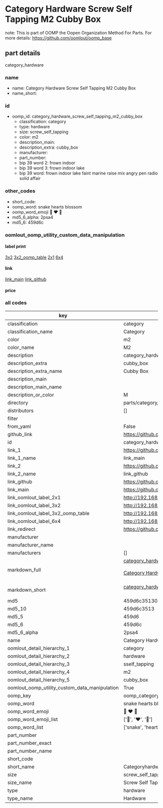 # Category Hardware Screw Self Tapping M2 Cubby Box  

note: This is part of OOMP the Oopen Organization Method For Parts. For more details: https://github.com/oomlout/oomp_base

##  part details
  



category_hardware



### name
* name: Category Hardware Screw Self Tapping M2 Cubby Box
* name_short: 
### id
* oomp_id: category_hardware_screw_self_tapping_m2_cubby_box
  * classification: category
  * type: hardware
  * size: screw_self_tapping
  * color: m2
  * description_main: 
  * description_extra: cubby_box
  * manufacturer: 
  * part_number: 
  * bip 39 word 2: frown indoor
  * bip 39 word 3: frown indoor lake
  * bip 39 word: frown indoor lake faint marine raise mix angry pen radio solid affair

### other_codes
* short_code: 
* oomp_word: snake hearts blossom
* oomp_word_emoji :snake: :hearts: :blossom:
* md5_6_alpha: 2psa4
* md5_6: 459d6c






### oomlout_oomp_utility_custom_data_manipulation
#### label print
[3x2](http://192.168.1.245:1112/?label=oomp%202psa4)
[3x2_oomp_table](http://192.168.1.108:1112/?label=oomp%202psa4)
[2x1](http://192.168.1.242:1112/?label=oomp%202psa4)
[6x4](http://192.168.1.55:1112/?label=oomp%202psa4)    

#### link

[link_main](https://github.com/oomlout/oomlout_oomp_version_1_messy/tree/main/parts/category_hardware_screw_self_tapping_m2_cubby_box) [link_github](https://github.com/oomlout/oomlout_oomp_version_1_messy/tree/main/parts/category_hardware_screw_self_tapping_m2_cubby_box)                             

#### price







### all codes 
| key | value |  
| --- | --- |  
| classification | category |  
| classification_name | Category |  
| color | m2 |  
| color_name | M2 |  
| description | category_hardware |  
| description_extra | cubby_box |  
| description_extra_name | Cubby Box |  
| description_main |  |  
| description_main_name |  |  
| description_or_color | M  |  
| directory | parts/category_hardware_screw_self_tapping_m2_cubby_box |  
| distributors | [] |  
| filter |  |  
| from_yaml | False |  
| github_link | https://github.com/oomlout/oomlout_oomp_part_src/tree/main/parts/category_hardware_screw_self_tapping_m2_cubby_box |  
| id | category_hardware_screw_self_tapping_m2_cubby_box |  
| link_1 | https://github.com/oomlout/oomlout_oomp_version_1_messy/tree/main/parts/category_hardware_screw_self_tapping_m2_cubby_box |  
| link_1_name | link_main |  
| link_2 | https://github.com/oomlout/oomlout_oomp_version_1_messy/tree/main/parts/category_hardware_screw_self_tapping_m2_cubby_box |  
| link_2_name | link_github |  
| link_github | https://github.com/oomlout/oomlout_oomp_version_1_messy/tree/main/parts/category_hardware_screw_self_tapping_m2_cubby_box |  
| link_main | https://github.com/oomlout/oomlout_oomp_version_1_messy/tree/main/parts/category_hardware_screw_self_tapping_m2_cubby_box |  
| link_oomlout_label_2x1 | http://192.168.1.242:1112/?label=oomp%202psa4 |  
| link_oomlout_label_3x2 | http://192.168.1.245:1112/?label=oomp%202psa4 |  
| link_oomlout_label_3x2_oomp_table | http://192.168.1.108:1112/?label=oomp%202psa4 |  
| link_oomlout_label_6x4 | http://192.168.1.55:1112/?label=oomp%202psa4 |  
| link_redirect | https://github.com/oomlout/oomlout_oomp_version_1_messy/tree/main/parts/category_hardware_screw_self_tapping_m2_cubby_box |  
| manufacturer |  |  
| manufacturer_name |  |  
| manufacturers | [] |  
| markdown_full | [category_hardware_screw_self_tapping_m2_cubby_box](none)<br>[](none)<br>[Category Hardware Screw Self Tapping M2 Cubby Box](none)<br><br> |  
| markdown_short | [category_hardware_screw_self_tapping_m2_cubby_box](none)<br><br> |  
| md5 | 459d6c351308f1c2c4c4051ef95cc2ec |  
| md5_10 | 459d6c3513 |  
| md5_5 | 459d6 |  
| md5_6 | 459d6c |  
| md5_6_alpha | 2psa4 |  
| name | Category Hardware Screw Self Tapping M2 Cubby Box |  
| oomlout_detail_hierarchy_1 | category |  
| oomlout_detail_hierarchy_2 | hardware |  
| oomlout_detail_hierarchy_3 | sself_tapping |  
| oomlout_detail_hierarchy_4 | m2 |  
| oomlout_detail_hierarchy_5 | cubby_box |  
| oomlout_oomp_utility_custom_data_manipulation | True |  
| oomp_key | oomp_category_hardware_screw_self_tapping_m2_cubby_box |  
| oomp_word | snake hearts blossom |  
| oomp_word_emoji | :snake: :hearts: :blossom: |  
| oomp_word_emoji_list | [':snake:', ':hearts:', ':blossom:'] |  
| oomp_word_list | ['snake', 'hearts', 'blossom'] |  
| part_number |  |  
| part_number_exact |  |  
| part_number_name |  |  
| short_code |  |  
| short_name | Categoryhardware |  
| size | screw_self_tapping |  
| size_name | Screw Self Tapping |  
| type | hardware |  
| type_name | Hardware |  
